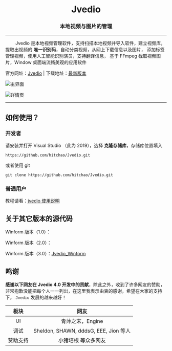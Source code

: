 ﻿
<h1 align="center">Jvedio</h1>





<h3 align="center">本地视频与图片的管理</h3>




---






&nbsp;&nbsp;&nbsp;&nbsp;&nbsp;&nbsp;&nbsp;&nbsp;Jvedio 是本地视频管理软件，支持扫描本地视频并导入软件，建立视频库，
提取出视频的 **唯一识别码**，自动分类视频，从网上下载信息以及图片，
添加标签管理视频，使用人工智能识别演员，支持翻译信息，
基于 FFmpeg 截取视频图片，Window 桌面端流畅美观的应用软件


官方网址：[Jvedio](https://hitchao.gitee.io/jvediowebpage/) | 下载地址：[最新版本](https://hitchao.gitee.io/jvediowebpage/download.html)






![主界面](https://img.kancloud.cn/1f/fa/1ffa50abdbca0c625f8ddf6b5516406d_1175x895.png)

![详情页](https://img.kancloud.cn/11/ba/11baccb48d9ca5a6fa04440b3b7ade5f_1200x700.png)


---


## 如何使用？

### 开发者
请安装并打开 Visual Studio （此为 2019），选择 **克隆存储库**，存储库位置填入

`https://github.com/hitchao/Jvedio.git`

或者使用 git

`git clone https://github.com/hitchao/Jvedio.git`


### 普通用户

教程请看：[jvedio 使用说明](https://www.kancloud.cn/hitchao/jvedio)






## 关于其它版本的源代码



Winform 版本（1.0）：

Winform 版本（2.0）：

Winform 版本（3.0）：[Jvedio_Winform](https://github.com/hitchao/Jvedio_Winform)



## 鸣谢

**感谢以下网友在 Jvedio 4.0 开发中的贡献**，除此之外，收到了许多网友的赞助，非常抱歉没能把每个人一一列出，在这里我表示由衷的感谢，希望在大家的支持下， `Jvedio` 发展的越来越好！


板块|网友
:--:|:--:
UI|青萍之末，Engine
调试|Sheldon, SHAWN, dddsG, EEE, Jion 等人
赞助支持|小猪培根 等众多网友